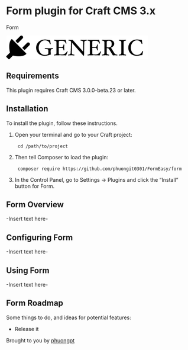 # Form plugin for Craft CMS 3.x

Form

![Screenshot](resources/img/plugin-logo.png)

## Requirements

This plugin requires Craft CMS 3.0.0-beta.23 or later.

## Installation

To install the plugin, follow these instructions.

1. Open your terminal and go to your Craft project:

        cd /path/to/project

2. Then tell Composer to load the plugin:

        composer require https://github.com/phuongit0301/FormEasy/form

3. In the Control Panel, go to Settings → Plugins and click the “Install” button for Form.

## Form Overview

-Insert text here-

## Configuring Form

-Insert text here-

## Using Form

-Insert text here-

## Form Roadmap

Some things to do, and ideas for potential features:

* Release it

Brought to you by [phuongpt](https://github.com/phuongit0301)
